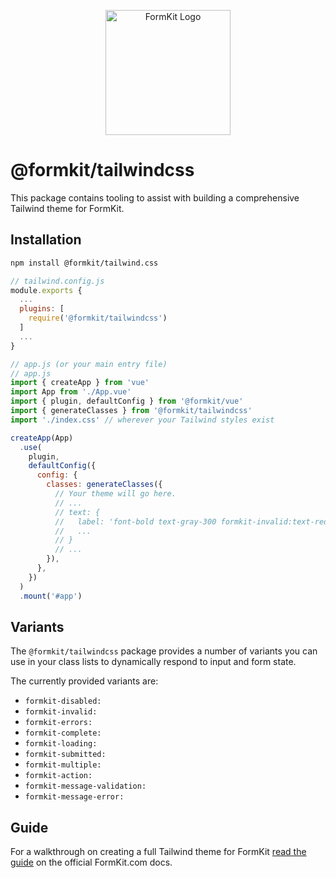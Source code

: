 <p align="center"><a href="https://www.formkit.com" target="_blank" rel="noopener noreferrer"><img width="200" src="https://cdn.formk.it/brand-assets/formkit-logo.png" alt="FormKit Logo"></a></p>

# @formkit/tailwindcss

This package contains tooling to assist with building a comprehensive Tailwind theme for FormKit.

## Installation

```bash
npm install @formkit/tailwind.css
```

```js
// tailwind.config.js
module.exports {
  ...
  plugins: [
    require('@formkit/tailwindcss')
  ]
  ...
}
```

```js
// app.js (or your main entry file)
// app.js
import { createApp } from 'vue'
import App from './App.vue'
import { plugin, defaultConfig } from '@formkit/vue'
import { generateClasses } from '@formkit/tailwindcss'
import './index.css' // wherever your Tailwind styles exist

createApp(App)
  .use(
    plugin,
    defaultConfig({
      config: {
        classes: generateClasses({
          // Your theme will go here.
          // ...
          // text: {
          //   label: 'font-bold text-gray-300 formkit-invalid:text-red-500',
          //   ...
          // }
          // ...
        }),
      },
    })
  )
  .mount('#app')
```

## Variants

The `@formkit/tailwindcss` package provides a number of variants you can use in your class lists to dynamically respond to input and form state.

The currently provided variants are:

- `formkit-disabled:`
- `formkit-invalid:`
- `formkit-errors:`
- `formkit-complete:`
- `formkit-loading:`
- `formkit-submitted:`
- `formkit-multiple:`
- `formkit-action:`
- `formkit-message-validation:`
- `formkit-message-error:`

## Guide

For a walkthrough on creating a full Tailwind theme for FormKit [read the guide](https://formkit.com/guides/create-a-tailwind-theme) on the official FormKit.com docs.
